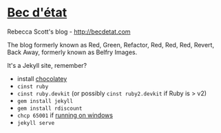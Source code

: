 # [Bec d'état](https://becdetat.com)

Rebecca Scott's blog - <http://becdetat.com>

The blog formerly known as Red, Green, Refactor, Red, Red, Red, Revert, Back Away, formerly known as Belfry Images.

It's a Jekyll site, remember?

- install [chocolatey](http://chocolatey.org)
- `cinst ruby`
- `cinst ruby.devkit` (or possibly `cinst ruby2.devkit` if Ruby is > v2)
- `gem install jekyll`
- `gem install rdiscount`
- `chcp 65001` if [running on windows](http://joseoncode.com/2011/11/27/solving-utf-problem-with-jekyll-on-windows/)
- `jekyll serve`

